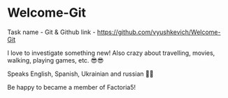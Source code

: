 # Welcome-Git

Task name - Git & Github
link - https://github.com/vyushkevich/Welcome-Git


I love to investigate something new! 
Also crazy about travelling, movies, walking, playing games, etc. 😎😎

Speaks English, Spanish, Ukrainian and russian 🧐🧐

Be happy to became a member of Factoria5! 
